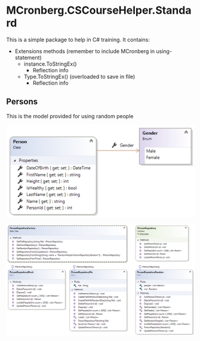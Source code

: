 # MCronberg.CSCourseHelper.Standard

This is a simple package to help in C# training. It contains:

- Extensions methods (remember to include MCronberg in using-statement)
  - instance.ToStringEx() 
    - Reflection info
  - Type.ToStringEx() (overloaded to save in file)
    - Reflection info

## Persons

This is the model provided for using random people

![](/Person.png)

![](/repository.png)
